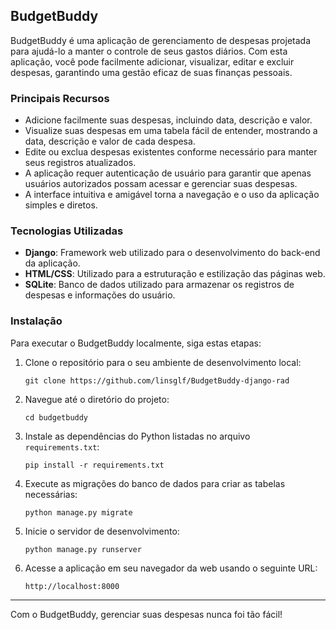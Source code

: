 ## BudgetBuddy

BudgetBuddy é uma aplicação de gerenciamento de despesas projetada para ajudá-lo a manter o controle de seus gastos diários. Com esta aplicação, você pode facilmente adicionar, visualizar, editar e excluir despesas, garantindo uma gestão eficaz de suas finanças pessoais.

### Principais Recursos

- Adicione facilmente suas despesas, incluindo data, descrição e valor.
- Visualize suas despesas em uma tabela fácil de entender, mostrando a data, descrição e valor de cada despesa.
- Edite ou exclua despesas existentes conforme necessário para manter seus registros atualizados.
- A aplicação requer autenticação de usuário para garantir que apenas usuários autorizados possam acessar e gerenciar suas despesas.
- A interface intuitiva e amigável torna a navegação e o uso da aplicação simples e diretos.

### Tecnologias Utilizadas

- **Django**: Framework web utilizado para o desenvolvimento do back-end da aplicação.
- **HTML/CSS**: Utilizado para a estruturação e estilização das páginas web.
- **SQLite**: Banco de dados utilizado para armazenar os registros de despesas e informações do usuário.

### Instalação

Para executar o BudgetBuddy localmente, siga estas etapas:

1. Clone o repositório para o seu ambiente de desenvolvimento local:

   ```
   git clone https://github.com/linsglf/BudgetBuddy-django-rad
   ```

2. Navegue até o diretório do projeto:

   ```
   cd budgetbuddy
   ```

3. Instale as dependências do Python listadas no arquivo `requirements.txt`:

   ```
   pip install -r requirements.txt
   ```

4. Execute as migrações do banco de dados para criar as tabelas necessárias:

   ```
   python manage.py migrate
   ```

5. Inicie o servidor de desenvolvimento:

   ```
   python manage.py runserver
   ```

6. Acesse a aplicação em seu navegador da web usando o seguinte URL:

   ```
   http://localhost:8000
   ```

---

Com o BudgetBuddy, gerenciar suas despesas nunca foi tão fácil! 

